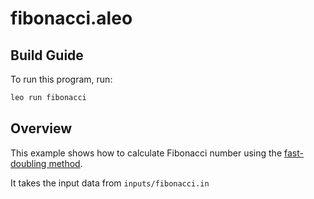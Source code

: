 # fibonacci.aleo

## Build Guide

To run this program, run:
```bash
leo run fibonacci
```

## Overview
This example shows how to calculate Fibonacci number using the [fast-doubling method](https://math.stackexchange.com/questions/1124590/need-help-understanding-fibonacci-fast-doubling-proof).

It takes the input data from `inputs/fibonacci.in`